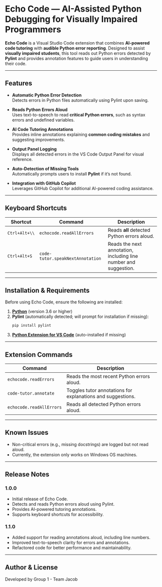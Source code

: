 # Echo Code — AI-Assisted Python Debugging for Visually Impaired Programmers

**Echo Code** is a Visual Studio Code extension that combines **AI-powered code tutoring** with **audible Python error reporting**. Designed to assist **visually impaired students**, this tool reads out Python errors detected by **Pylint** and provides annotation features to guide users in understanding their code.

---
## **Features**

- **Automatic Python Error Detection**  
  Detects errors in Python files automatically using Pylint upon saving.

- **Reads Python Errors Aloud**  
  Uses text-to-speech to read **critical Python errors**, such as syntax errors and undefined variables.

- **AI Code Tutoring Annotations**  
  Provides inline annotations explaining **common coding mistakes** and suggesting improvements.

- **Output Panel Logging**  
  Displays all detected errors in the VS Code Output Panel for visual reference.

- **Auto-Detection of Missing Tools**  
  Automatically prompts users to install **Pylint** if it’s not found.

- **Integration with GitHub Copilot**  
  Leverages GitHub Copilot for additional AI-powered coding assistance.

---
## **Keyboard Shortcuts**

| Shortcut | Command | Description |
|----------|---------|-------------|
| `Ctrl+Alt+\\` | `echocode.readAllErrors` | Reads **all** detected Python errors aloud. |
| `Ctrl+Alt+S` | `code-tutor.speakNextAnnotation` | Reads the next annotation, including line number and suggestion. |

---
## **Installation & Requirements**

Before using Echo Code, ensure the following are installed:

1. **[Python](https://www.python.org/downloads/)** (version 3.6 or higher)
2. **Pylint** (automatically detected; will prompt for installation if missing):
   ```bash
   pip install pylint
   ```
3. **[Python Extension for VS Code](https://marketplace.visualstudio.com/items?itemName=ms-python.python)** (auto-installed if missing)

---
## **Extension Commands**

| Command | Description |
|---------|-------------|
| `echocode.readErrors` | Reads the most recent Python errors aloud. |
| `code-tutor.annotate` | Toggles tutor annotations for explanations and suggestions. |
| `echocode.readAllErrors` | Reads all detected Python errors aloud. |

---
## **Known Issues**

- Non-critical errors (e.g., missing docstrings) are logged but not read aloud.
- Currently, the extension only works on Windows OS machines.

---
## **Release Notes**

### **1.0.0**  
- Initial release of Echo Code.  
- Detects and reads Python errors aloud using Pylint.  
- Provides AI-powered tutoring annotations.  
- Supports keyboard shortcuts for accessibility.

### **1.1.0**  
- Added support for reading annotations aloud, including line numbers.  
- Improved text-to-speech clarity for errors and annotations.  
- Refactored code for better performance and maintainability.

---
## **Author & License**

Developed by Group 1 - Team Jacob  
